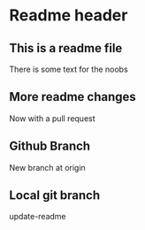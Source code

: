 # Readme header
## This is a readme file

  There is some text for the noobs

## More readme changes

  Now with a pull request

## Github Branch

  New branch at origin

## Local git branch

  update-readme
